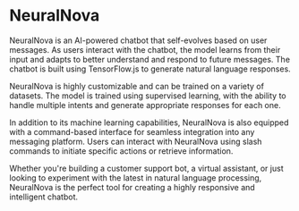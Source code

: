 # NeuralNova
NeuralNova is an AI-powered chatbot that self-evolves based on user messages. As users interact with the chatbot, the model learns from their input and adapts to better understand and respond to future messages. The chatbot is built using TensorFlow.js to generate natural language responses.

NeuralNova is highly customizable and can be trained on a variety of datasets. The model is trained using supervised learning, with the ability to handle multiple intents and generate appropriate responses for each one.

In addition to its machine learning capabilities, NeuralNova is also equipped with a command-based interface for seamless integration into any messaging platform. Users can interact with NeuralNova using slash commands to initiate specific actions or retrieve information.

Whether you're building a customer support bot, a virtual assistant, or just looking to experiment with the latest in natural language processing, NeuralNova is the perfect tool for creating a highly responsive and intelligent chatbot.
